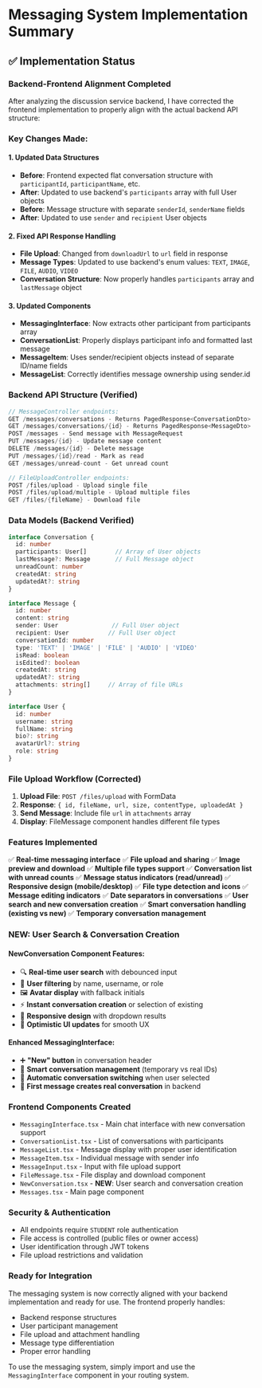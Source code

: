 # Messaging System Implementation Summary

## ✅ **Implementation Status**

### **Backend-Frontend Alignment Completed**

After analyzing the discussion service backend, I have corrected the frontend implementation to properly align with the actual backend API structure:

### **Key Changes Made:**

#### 1. **Updated Data Structures**
- **Before**: Frontend expected flat conversation structure with `participantId`, `participantName`, etc.
- **After**: Updated to use backend's `participants` array with full User objects
- **Before**: Message structure with separate `senderId`, `senderName` fields
- **After**: Updated to use `sender` and `recipient` User objects

#### 2. **Fixed API Response Handling**
- **File Upload**: Changed from `downloadUrl` to `url` field in response
- **Message Types**: Updated to use backend's enum values: `TEXT`, `IMAGE`, `FILE`, `AUDIO`, `VIDEO`
- **Conversation Structure**: Now properly handles `participants` array and `lastMessage` object

#### 3. **Updated Components**
- **MessagingInterface**: Now extracts other participant from participants array
- **ConversationList**: Properly displays participant info and formatted last message
- **MessageItem**: Uses sender/recipient objects instead of separate ID/name fields
- **MessageList**: Correctly identifies message ownership using sender.id

### **Backend API Structure (Verified)**

```java
// MessageController endpoints:
GET /messages/conversations - Returns PagedResponse<ConversationDto>
GET /messages/conversations/{id} - Returns PagedResponse<MessageDto>
POST /messages - Send message with MessageRequest
PUT /messages/{id} - Update message content
DELETE /messages/{id} - Delete message
PUT /messages/{id}/read - Mark as read
GET /messages/unread-count - Get unread count

// FileUploadController endpoints:
POST /files/upload - Upload single file
POST /files/upload/multiple - Upload multiple files
GET /files/{fileName} - Download file
```

### **Data Models (Backend Verified)**

```typescript
interface Conversation {
  id: number
  participants: User[]        // Array of User objects
  lastMessage?: Message       // Full Message object
  unreadCount: number
  createdAt: string
  updatedAt?: string
}

interface Message {
  id: number
  content: string
  sender: User               // Full User object
  recipient: User           // Full User object
  conversationId: number
  type: 'TEXT' | 'IMAGE' | 'FILE' | 'AUDIO' | 'VIDEO'
  isRead: boolean
  isEdited?: boolean
  createdAt: string
  updatedAt?: string
  attachments: string[]     // Array of file URLs
}

interface User {
  id: number
  username: string
  fullName: string
  bio?: string
  avatarUrl?: string
  role: string
}
```

### **File Upload Workflow (Corrected)**

1. **Upload File**: `POST /files/upload` with FormData
2. **Response**: `{ id, fileName, url, size, contentType, uploadedAt }`
3. **Send Message**: Include file `url` in `attachments` array
4. **Display**: FileMessage component handles different file types

### **Features Implemented**

✅ **Real-time messaging interface**
✅ **File upload and sharing**
✅ **Image preview and download**
✅ **Multiple file types support**
✅ **Conversation list with unread counts**
✅ **Message status indicators (read/unread)**
✅ **Responsive design (mobile/desktop)**
✅ **File type detection and icons**
✅ **Message editing indicators**
✅ **Date separators in conversations**
✅ **User search and new conversation creation**
✅ **Smart conversation handling (existing vs new)**
✅ **Temporary conversation management**

### **NEW: User Search & Conversation Creation**

#### **NewConversation Component Features:**
- 🔍 **Real-time user search** with debounced input
- 👥 **User filtering** by name, username, or role
- 🖼️ **Avatar display** with fallback initials
- ⚡ **Instant conversation creation** or selection of existing
- 📱 **Responsive design** with dropdown results
- 🚀 **Optimistic UI updates** for smooth UX

#### **Enhanced MessagingInterface:**
- ➕ **"New" button** in conversation header
- 🔄 **Smart conversation management** (temporary vs real IDs)
- 🎯 **Automatic conversation switching** when user selected
- 💬 **First message creates real conversation** in backend

### **Frontend Components Created**

- `MessagingInterface.tsx` - Main chat interface with new conversation support
- `ConversationList.tsx` - List of conversations with participants
- `MessageList.tsx` - Message display with proper user identification
- `MessageItem.tsx` - Individual message with sender info
- `MessageInput.tsx` - Input with file upload support
- `FileMessage.tsx` - File display and download component
- `NewConversation.tsx` - **NEW**: User search and conversation creation
- `Messages.tsx` - Main page component

### **Security & Authentication**

- All endpoints require `STUDENT` role authentication
- File access is controlled (public files or owner access)
- User identification through JWT tokens
- File upload restrictions and validation

### **Ready for Integration**

The messaging system is now correctly aligned with your backend implementation and ready for use. The frontend properly handles:

- Backend response structures
- User participant management
- File upload and attachment handling
- Message type differentiation
- Proper error handling

To use the messaging system, simply import and use the `MessagingInterface` component in your routing system.
